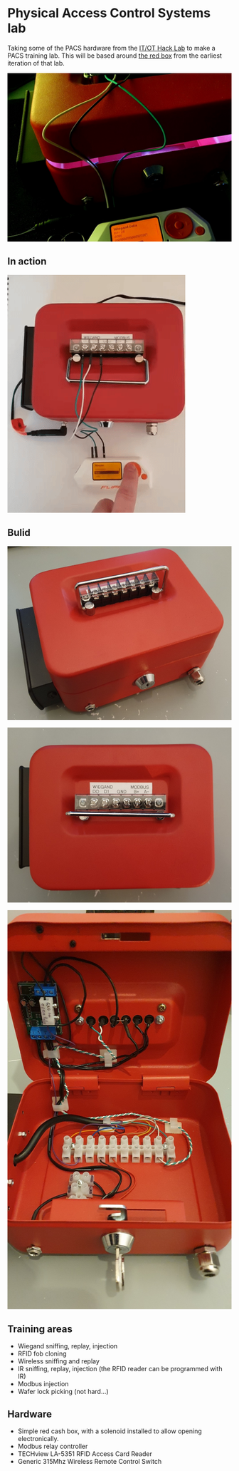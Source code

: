 # Physical Access Control Systems lab

Taking some of the PACS hardware from the [IT/OT Hack
Lab](https://github.com/thisismyrobot/IT-OT-hack-lab) to make a PACS training
lab. This will be based around [the red
box](https://github.com/thisismyrobot/IT-OT-hack-lab/blob/df48e1e9c3eb5dedd9a71def0c8c5bff6352a379/img/lab.jpg)
from the earliest iteration of that lab.

![](img/night.jpg)

## In action

![](img/wiegand.gif)

## Bulid

![](img/iso.jpg)

![](img/top.jpg)

![](img/inside.jpg)

## Training areas

 - Wiegand sniffing, replay, injection
 - RFID fob cloning
 - Wireless sniffing and replay
 - IR sniffing, replay, injection (the RFID reader can be programmed with IR)
 - Modbus injection
 - Wafer lock picking (not hard...)

## Hardware

 - Simple red cash box, with a solenoid installed to allow opening electronically.
 - Modbus relay controller
 - TECHview LA-5351 RFID Access Card Reader
 - Generic 315Mhz Wireless Remote Control Switch
